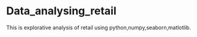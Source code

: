 # Data_analysing_retail
This is explorative analysis of retail using python,numpy,seaborn,matlotlib.
